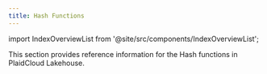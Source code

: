 ```yaml
---
title: Hash Functions
---
```


import IndexOverviewList from '@site/src/components/IndexOverviewList';

This section provides reference information for the Hash functions in PlaidCloud Lakehouse.

<IndexOverviewList />